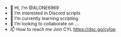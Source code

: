 - 👋 Hi, I’m @ALONE6969
- 👀 I’m interested in Discord scripts
- 🌱 I’m currently learning scripting
- 💞️ I’m looking to collaborate on ...
- 📫 How to reach me Join CYL https://dsc.gg/cylop

<!---
ALONE6969/ALONE6969 is a ✨ special ✨ repository because its `README.md` (this file) appears on your GitHub profile.
You can click the Preview link to take a look at your changes.
--->
